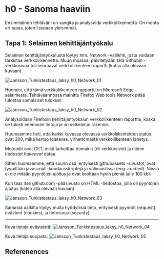 # h0 - Sanoma haaviin

Ensimmäinen tehtäväni on vangita ja analysoida verkkoliikennettä. On monta eri tapaa, joten listataan yleisimmät.

## Tapa 1: Selaimen kehittäjäntyökalu

Selaimen kehittäjäntyökalusta löytyy mm. Network -välilehti, josta voidaan tarkistaa verkkoliikennettä. Muun muassa, päivitetyään tätä Githubin -verkkosivua tuli seuraavat verkkoliikenteen raportti (katso alla olevaan kuvaan).

![Jansson_Tunkistestaus_laksy_h0_Network_01](https://github.com/user-attachments/assets/9391fd27-0259-42f0-9903-3258a4782dcc)

Huomioi, että tämä verkkoliikenteen rapportti on Microsoft Edge -selaimesta. Tehtäväannossa mainittu Firefox Web tools Network pitää tulostaa samalaiset tulokset:

![Jansson_Tunkistestaus_laksy_h0_Network_02](https://github.com/user-attachments/assets/22567129-d1b0-4e0e-aee0-ee7988320e0a)

Analysoidaan Firefoxin kehittäjäntyökalun verkkoliikenteen raporttia, koska se tulosti enemmän tietoja ja on selkeämpi rakenne.

Huomaamme heti, että kaikki kuvassa olevassa verkkoliikenteiden status ovat 200, mikä kertoo loistavas, virhettömästä verkkoliikenteen lähetys.

Metoodit ovat GET, mikä tarkoittaa domainit (eli verkkosivut) ja niiden tiedostot *hakeavat* dataa.

Sitten huomaamme, että suurin osa, erityisesti githubassets -sivustot, ovat tyypiltään javascript -koodausskriptejä ja välimuistissa (eng. *cached*). Niissä ei ole mitään pyyntöjen ajoitus ja ovat kooltaan hyvin pieniä (alle 100 kb).


Kun taas itse github.com -pääsivusto on HTML -tiedostoa, jolla oli pyyntöjen ajoitus (katso alla olevaan kuvaan):

![Jansson_Tunkistestaus_laksy_h0_Network_03](https://github.com/user-attachments/assets/67aa16c5-85ab-475b-a299-a1ebec88964a)

Samasta palkilta löytyy muita hyödyllisiä tieto, erityisesti pyynnöt (request), evästeet (cookies), ja tietosuoja (security).

---

Kuva tietoja evästeistä:
![Jansson_Tunkistestaus_laksy_h0_Network_04](https://github.com/user-attachments/assets/078a7320-af21-4320-a5e8-85d63d9b8922)

Kuva tietoja suojasta:
![Jansson_Tunkistestaus_laksy_h0_Network_05](https://github.com/user-attachments/assets/8d39d489-5614-4bab-8f8d-2e71c9d1e8bb)


## Referenences


